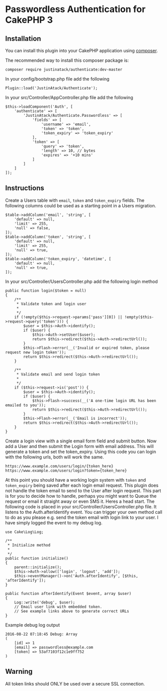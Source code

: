 # Passwordless Authentication for CakePHP 3

## Installation

You can install this plugin into your CakePHP application using [composer](http://getcomposer.org).

The recommended way to install this composer package is:

```
composer require justinatack/authenticate:dev-master
```

In your config/bootstrap.php file add the following

```
Plugin::load('JustinAtack/Authenticate');
```

In your src/Controller/AppController.php file add the following

```
$this->loadComponent('Auth', [
    'authenticate' => [
        'JustinAtack/Authenticate.Passwordless' => [
            'fields' => [
                'username' => 'email',
                'token' => 'token',
                'token_expiry' => 'token_expiry'
            ],
            'token' => [
                'query' => 'token',
                'length' => 10, // bytes
                'expires' => '+10 mins'
            ]
        ]
    ]
]);
```

## Instructions

Create a Users table with ```email```, ```token``` and ```token_expiry``` fields. The following columns could be used as a starting point in a Users migration.
```
$table->addColumn('email', 'string', [
    'default' => null,
    'limit' => 255,
    'null' => false,
]);
$table->addColumn('token', 'string', [
    'default' => null,
    'limit' => 255,
    'null' => true,
]);
$table->addColumn('token_expiry', 'datetime', [
    'default' => null,
    'null' => true,
]);
```

In your src/Controller/UsersController.php add the following login method
```
public function login($token = null)
{
    /**
     * Validate token and login user
     *
     */
    if (!empty($this->request->params['pass'][0]) || !empty($this->request->query('token'))) {
        $user = $this->Auth->identify();
        if ($user) {
            $this->Auth->setUser($user);
            return $this->redirect($this->Auth->redirectUrl());
        }
        $this->Flash->error(__('Invalid or expired token, please request new login token'));
        return $this->redirect($this->Auth->redirectUrl());
    }

    /**
     * Validate email and send login token
     *
     */
    if ($this->request->is('post')) {
        $user = $this->Auth->identify();
        if ($user) {
            $this->Flash->success(__('A one-time login URL has been emailed to you'));
            return $this->redirect($this->Auth->redirectUrl());
        }
        $this->Flash->error(__('Email is incorrect'));
        return $this->redirect($this->Auth->redirectUrl());
    }
}
```

Create a login view with a single email form field and submit button. Now add a User and then submit the Login form with email address. This will generate a token and set the token_expiry. Using this code you can login with the following urls, both will work the same.
```
https://www.example.com/users/login/{token_here}
https://www.example.com/users/login?token={token_here}
```

At this point you should have a working login system with ```token``` and ```token_expiry``` being saved after each login email request. This plugin does not handle the token email to send to the User after login request. This part is for you to decide how to handle, perhaps you might want to Queue the request or email it straight away or even SMS it. Heres a head start. The following code is placed in your src/Controller/UsersController.php file. It listens to the Auth.afterIdentify event. You can trigger your own method call to do as you please e.g. send the token email with login link to your user. I have simply logged the event to my debug log.

```
use Cake\Log\Log;

/**
 * Initialize method
 *
 */
public function initialize()
{
    parent::initialize();
    $this->Auth->allow(['login', 'logout', 'add']);
    $this->eventManager()->on('Auth.afterIdentify', [$this, 'afterIdentify']);
}

public function afterIdentify(Event $event, array $user)
{
    Log::write('debug', $user);
    // Email user link with embedded token.
    // See example links above to generate correct URLs
}
```

Example debug log output
```
2016-08-22 07:18:45 Debug: Array
(
    [id] => 1
    [email] => passwordless@example.com
    [token] => 53af7103f12c1e9ff752
)
```

## Warning
All token links should ONLY be used over a secure SSL connection.

